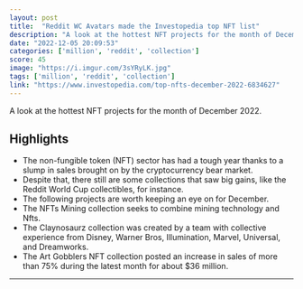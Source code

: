 ```yaml
---
layout: post
title:  "Reddit WC Avatars made the Investopedia top NFT list"
description: "A look at the hottest NFT projects for the month of December 2022."
date: "2022-12-05 20:09:53"
categories: ['million', 'reddit', 'collection']
score: 45
image: "https://i.imgur.com/3sYRyLK.jpg"
tags: ['million', 'reddit', 'collection']
link: "https://www.investopedia.com/top-nfts-december-2022-6834627"
---
```


A look at the hottest NFT projects for the month of December 2022.

## Highlights

- The non-fungible token (NFT) sector has had a tough year thanks to a slump in sales brought on by the cryptocurrency bear market.
- Despite that, there still are some collections that saw big gains, like the Reddit World Cup collectibles, for instance.
- The following projects are worth keeping an eye on for December.
- The NFTs Mining collection seeks to combine mining technology and Nfts.
- The Claynosaurz collection was created by a team with collective experience from Disney, Warner Bros, Illumination, Marvel, Universal, and Dreamworks.
- The Art Gobblers NFT collection posted an increase in sales of more than 75% during the latest month for about $36 million.

---
